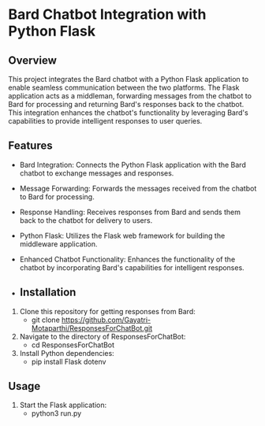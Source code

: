 # Bard Chatbot Integration with Python Flask

## Overview
This project integrates the Bard chatbot with a Python Flask application to enable seamless communication between the two platforms. The Flask application acts as a middleman, forwarding messages from the chatbot to Bard for processing and returning Bard's responses back to the chatbot. This integration enhances the chatbot's functionality by leveraging Bard's capabilities to provide intelligent responses to user queries.

## Features
- Bard Integration: Connects the Python Flask application with the Bard chatbot to exchange messages and responses.
- Message Forwarding: Forwards the messages received from the chatbot to Bard for processing.
- Response Handling: Receives responses from Bard and sends them back to the chatbot for delivery to users.
- Python Flask: Utilizes the Flask web framework for building the middleware application.
- Enhanced Chatbot Functionality: Enhances the functionality of the chatbot by incorporating Bard's capabilities for intelligent responses.

- ## Installation
1. Clone this repository for getting responses from Bard:
   - git clone https://github.com/Gayatri-Motaparthi/ResponsesForChatBot.git
2. Navigate to the directory of ResponsesForChatBot:
   - cd ResponsesForChatBot
3. Install Python dependencies:
   - pip install Flask dotenv
  
## Usage
1. Start the Flask application:
   - python3 run.py


